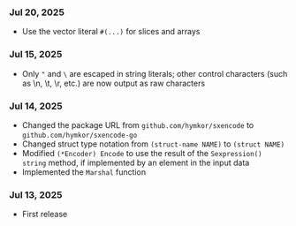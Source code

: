 ### Jul 20, 2025

- Use the vector literal `#(...)` for slices and arrays

### Jul 15, 2025

- Only `"` and `\` are escaped in string literals; other control characters (such as \n, \t, \r, etc.) are now output as raw characters

### Jul 14, 2025

- Changed the package URL from `github.com/hymkor/sxencode` to `github.com/hymkor/sxencode-go`
- Changed struct type notation from `(struct-name NAME)` to `(struct NAME)`
- Modified `(*Encoder) Encode` to use the result of the `Sexpression() string` method, if implemented by an element in the input data
- Implemented the `Marshal` function

### Jul 13, 2025

- First release
